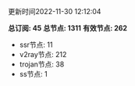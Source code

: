 更新时间2022-11-30 12:12:04

**总订阅: 45**
**总节点: 1311**
**有效节点: 262**
- ssr节点: 11
- v2ray节点: 212
- trojan节点: 38
- ss节点: 1
